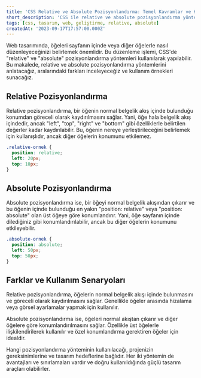 ```yaml
---
title: 'CSS Relative ve Absolute Pozisyonlandırma: Temel Kavramlar ve Kullanım'
short_description: 'CSS ile relative ve absolute pozisyonlandırma yöntemlerinin anlamı, farkları ve kullanım örnekleri.'
tags: [css, tasarım, web, geliştirme, relative, absolute]
createdAt: '2023-09-17T17:57:00.000Z'
---
```


Web tasarımında, öğeleri sayfanın içinde veya diğer öğelerle nasıl düzenleyeceğinizi belirlemek önemlidir. Bu düzenleme işlemi, CSS'de "relative" ve "absolute" pozisyonlandırma yöntemleri kullanılarak yapılabilir. Bu makalede, relative ve absolute pozisyonlandırma yöntemlerini anlatacağız, aralarındaki farkları inceleyeceğiz ve kullanım örnekleri sunacağız.

## Relative Pozisyonlandırma

Relative pozisyonlandırma, bir öğenin normal belgelik akış içinde bulunduğu konumdan göreceli olarak kaydırılmasını sağlar. Yani, öğe hala belgelik akış içindedir, ancak "left", "top", "right" ve "bottom" gibi özelliklerle belirtilen değerler kadar kaydırılabilir. Bu, öğenin nereye yerleştirileceğini belirlemek için kullanışlıdır, ancak diğer öğelerin konumunu etkilemez.

```css
.relative-ornek {
  position: relative;
  left: 20px;
  top: 10px;
}
```

## Absolute Pozisyonlandırma

Absolute pozisyonlandırma ise, bir öğeyi normal belgelik akışından çıkarır ve bu öğenin içinde bulunduğu en yakın "position: relative" veya "position: absolute" olan üst öğeye göre konumlandırır. Yani, öğe sayfanın içinde dilediğiniz gibi konumlandırılabilir, ancak bu diğer öğelerin konumunu etkileyebilir.

```css
.absolute-ornek {
  position: absolute;
  left: 50px;
  top: 50px;
}
```

## Farklar ve Kullanım Senaryoları

Relative pozisyonlandırma, öğelerin normal belgelik akışı içinde bulunmasını ve göreceli olarak kaydırılmasını sağlar. Genellikle öğeler arasında hizalama veya görsel ayarlamalar yapmak için kullanılır.

Absolute pozisyonlandırma ise, öğeleri normal akıştan çıkarır ve diğer öğelere göre konumlandırılmasını sağlar. Özellikle üst öğelerle ilişkilendirilerek kullanılır ve özel konumlandırma gerektiren öğeler için idealdir.

Hangi pozisyonlandırma yönteminin kullanılacağı, projenizin gereksinimlerine ve tasarım hedeflerine bağlıdır. Her iki yöntemin de avantajları ve sınırlamaları vardır ve doğru kullanıldığında güçlü tasarım araçları olabilirler.

